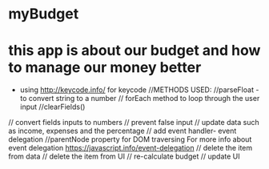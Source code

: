 # myBudget
# this app is about our budget and how to manage our money better
* using http://keycode.info/ for keycode
//METHODS USED:
//parseFloat - to convert string to a number
// forEach method to loop through the user input
//clearFields()

// convert fields inputs to numbers
// prevent false input
// update data such as income, expenses and the percentage
// add event handler- event delegation
//parentNode property for DOM traversing
 For more info about event delegation https://javascript.info/event-delegation
// delete the item from data
// delete the item from UI
// re-calculate budget
// update UI
